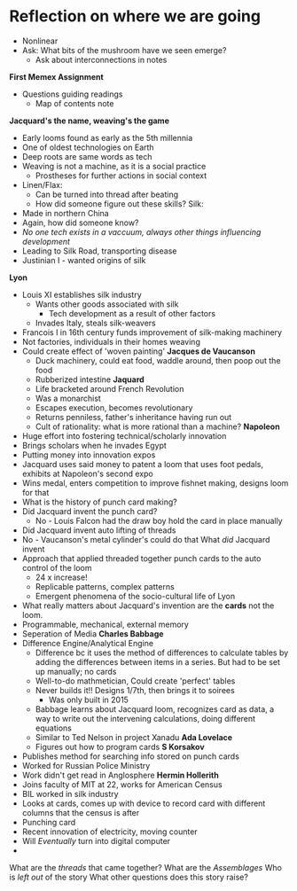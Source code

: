 
# Reflection on where we are going

- Nonlinear
- Ask: What bits of the mushroom have we seen emerge?
	- Ask about interconnections in notes

**First Memex Assignment**
- Questions guiding readings 
	- Map of contents note

**Jacquard's the name, weaving's the game**
- Early looms found as early as the 5th millennia
- One of oldest technologies on Earth
- Deep roots are same words as tech
- Weaving is not a machine, as it is a social practice
	- Prostheses for further actions in social context
- Linen/Flax:
	- Can be turned into thread after beating
	- How did someone figure out these skills?
Silk:
- Made in northern China
- Again, how did someone know?
- *No one tech exists in a vaccuum, always other things influencing development*
- Leading to Silk Road, transporting disease
- Justinian I - wanted origins of silk

**Lyon**
- Louis XI establishes silk industry
	- Wants other goods associated with silk
		- Tech development as a result of other factors
	- Invades Italy, steals silk-weavers
- Francois I in 16th century funds improvement of silk-making machinery
- Not factories, individuals in their homes weaving 
- Could create effect of 'woven painting'
**Jacques de Vaucanson**
	- Duck machinery, could eat food, waddle around, then poop out the food
	- Rubberized intestine
**Jaquard**
	- Life bracketed around French Revolution
	- Was a monarchist
	- Escapes execution, becomes revolutionary
	- Returns penniless, father's inheritance having run out
	- Cult of rationality: what is more rational than a machine?
**Napoleon**
- Huge effort into fostering technical/scholarly innovation
- Brings scholars when he invades Egypt
- Putting money into innovation expos
- Jacquard uses said money to patent a loom that uses foot pedals, exhibits at Napoleon's second expo
- Wins medal, enters competition to improve fishnet making, designs loom for that
- What is the history of punch card making?
- Did Jacquard invent the punch card?
	- No - Louis Falcon had the draw boy hold the card in place manually
- Did Jacquard invent auto lifting of threads
- No - Vaucanson's metal cylinder's could do that
What *did* Jacquard invent
- Approach that applied threaded together punch cards to the auto control of the loom
	- 24 x increase!
	- Replicable patterns, complex patterns
	- Emergent phenomena of the socio-cultural life of Lyon
- What really matters about Jacquard's invention are the **cards** not the loom.
- Programmable, mechanical, external memory
- Seperation of Media
**Charles Babbage**
- Difference Engine/Analytical Engine
	- Difference bc it uses the method of differences to calculate tables by adding the differences between items in a series. But had to be set up manually; no cards
	- Well-to-do mathmetician, Could create 'perfect' tables
	- Never builds it!! Designs 1/7th, then brings it to soirees
		- Was only built in 2015
	- Babbage learns about Jacquard loom, recognizes card as data, a way to write out the intervening calculations, doing different equations
	- Similar to Ted Nelson in project Xanadu
	**Ada Lovelace**
	- Figures out how to program cards
**S Korsakov**
- Publishes method for searching info stored on punch cards
- Worked for Russian Police Ministry
- Work didn't get read in Anglosphere
**Hermin Hollerith**
- Joins faculty of MIT at 22, works for American Census
- BIL worked in silk industry
- Looks at cards, comes up with device to record card with different columns that the census is after
- Punching card
- Recent innovation of electricity, moving counter
- Will *Eventually* turn into digital computer
- 
What are the *threads* that came together?
What are the *Assemblages*
Who is *left out* of the story
What other questions does this story raise?
